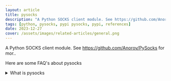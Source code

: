 ```yaml
---
layout: article
title: pysocks
description: "A Python SOCKS client module. See https://github.com/Anorov/PySocks for mor.."
tags: [python, pysocks, pypi pysocks, pypi, references]
date: 2023-12-27
cover: /assets/images/related-articles/general.png
---
```


A Python SOCKS client module. See https://github.com/Anorov/PySocks for mor..

Here are some FAQ's about pysocks
<details>
<summary>What is pysocks</summary>
A Python SOCKS client module. See https://github.com/Anorov/PySocks for mor..
</details>

